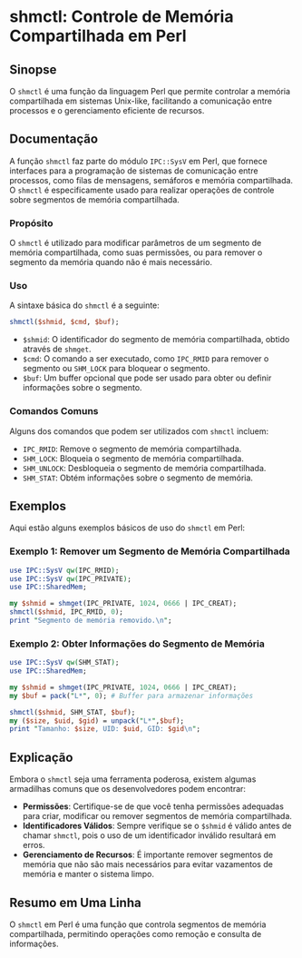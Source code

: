 <!--
Meta Description: # shmctl: Controle de Memória Compartilhada em Perl ## Sinopse O `shmctl` é uma função da linguagem Perl que permite controlar a memória compartilhada...
Meta Keywords: memória, shmctl, segmento, compartilhada, para
-->

# shmctl: Controle de Memória Compartilhada em Perl

## Sinopse
O `shmctl` é uma função da linguagem Perl que permite controlar a memória compartilhada em sistemas Unix-like, facilitando a comunicação entre processos e o gerenciamento eficiente de recursos.

## Documentação
A função `shmctl` faz parte do módulo `IPC::SysV` em Perl, que fornece interfaces para a programação de sistemas de comunicação entre processos, como filas de mensagens, semáforos e memória compartilhada. O `shmctl` é especificamente usado para realizar operações de controle sobre segmentos de memória compartilhada.

### Propósito
O `shmctl` é utilizado para modificar parâmetros de um segmento de memória compartilhada, como suas permissões, ou para remover o segmento da memória quando não é mais necessário.

### Uso
A sintaxe básica do `shmctl` é a seguinte:

```perl
shmctl($shmid, $cmd, $buf);
```

- `$shmid`: O identificador do segmento de memória compartilhada, obtido através de `shmget`.
- `$cmd`: O comando a ser executado, como `IPC_RMID` para remover o segmento ou `SHM_LOCK` para bloquear o segmento.
- `$buf`: Um buffer opcional que pode ser usado para obter ou definir informações sobre o segmento.

### Comandos Comuns
Alguns dos comandos que podem ser utilizados com `shmctl` incluem:
- `IPC_RMID`: Remove o segmento de memória compartilhada.
- `SHM_LOCK`: Bloqueia o segmento de memória compartilhada.
- `SHM_UNLOCK`: Desbloqueia o segmento de memória compartilhada.
- `SHM_STAT`: Obtém informações sobre o segmento de memória.

## Exemplos
Aqui estão alguns exemplos básicos de uso do `shmctl` em Perl:

### Exemplo 1: Remover um Segmento de Memória Compartilhada

```perl
use IPC::SysV qw(IPC_RMID);
use IPC::SysV qw(IPC_PRIVATE);
use IPC::SharedMem;

my $shmid = shmget(IPC_PRIVATE, 1024, 0666 | IPC_CREAT);
shmctl($shmid, IPC_RMID, 0);
print "Segmento de memória removido.\n";
```

### Exemplo 2: Obter Informações do Segmento de Memória

```perl
use IPC::SysV qw(SHM_STAT);
use IPC::SharedMem;

my $shmid = shmget(IPC_PRIVATE, 1024, 0666 | IPC_CREAT);
my $buf = pack("L*", 0); # Buffer para armazenar informações

shmctl($shmid, SHM_STAT, $buf);
my ($size, $uid, $gid) = unpack("L*",$buf);
print "Tamanho: $size, UID: $uid, GID: $gid\n";
```

## Explicação
Embora o `shmctl` seja uma ferramenta poderosa, existem algumas armadilhas comuns que os desenvolvedores podem encontrar:

- **Permissões**: Certifique-se de que você tenha permissões adequadas para criar, modificar ou remover segmentos de memória compartilhada.
- **Identificadores Válidos**: Sempre verifique se o `$shmid` é válido antes de chamar `shmctl`, pois o uso de um identificador inválido resultará em erros.
- **Gerenciamento de Recursos**: É importante remover segmentos de memória que não são mais necessários para evitar vazamentos de memória e manter o sistema limpo.

## Resumo em Uma Linha
O `shmctl` em Perl é uma função que controla segmentos de memória compartilhada, permitindo operações como remoção e consulta de informações.